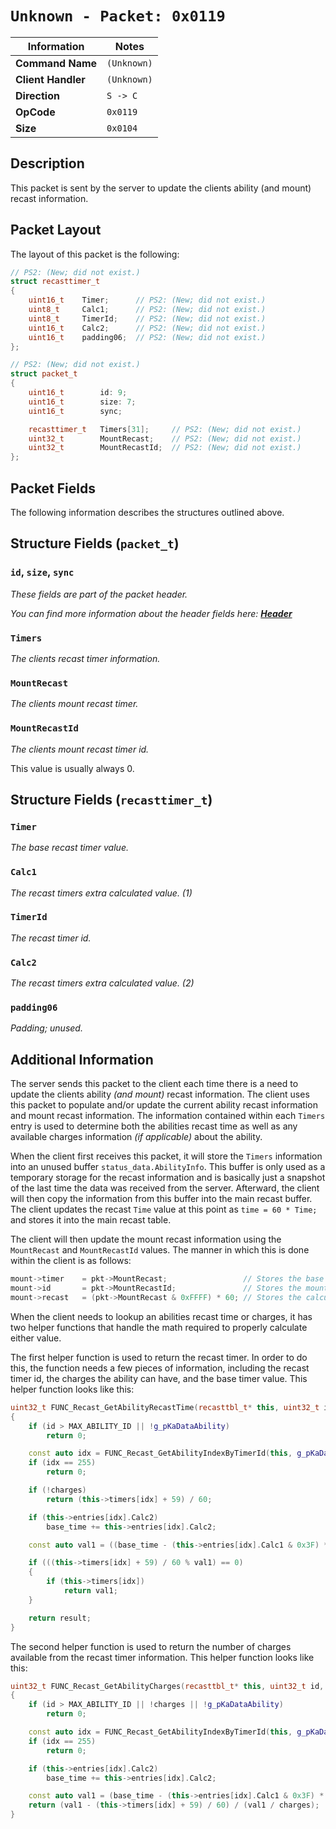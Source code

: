 # `Unknown - Packet: 0x0119`

| Information               | Notes |
|---                        |---    |
| **Command Name**          | `(Unknown)` |
| **Client Handler**        | `(Unknown)` |
| **Direction**             | `S -> C` |
| **OpCode**                | `0x0119` |
| **Size**                  | `0x0104` |

## Description

This packet is sent by the server to update the clients ability (and mount) recast information.

## Packet Layout

The layout of this packet is the following:

```cpp
// PS2: (New; did not exist.)
struct recasttimer_t
{
    uint16_t    Timer;      // PS2: (New; did not exist.)
    uint8_t     Calc1;      // PS2: (New; did not exist.)
    uint8_t     TimerId;    // PS2: (New; did not exist.)
    uint16_t    Calc2;      // PS2: (New; did not exist.)
    uint16_t    padding06;  // PS2: (New; did not exist.)
};

// PS2: (New; did not exist.)
struct packet_t
{
    uint16_t        id: 9;
    uint16_t        size: 7;
    uint16_t        sync;

    recasttimer_t   Timers[31];     // PS2: (New; did not exist.)
    uint32_t        MountRecast;    // PS2: (New; did not exist.)
    uint32_t        MountRecastId;  // PS2: (New; did not exist.)
};
```

## Packet Fields

The following information describes the structures outlined above.

## Structure Fields (`packet_t`)

### `id`, `size`, `sync`

_These fields are part of the packet header._

_You can find more information about the header fields here: [**Header**](/world/HEADER.md)_

### `Timers`

_The clients recast timer information._

### `MountRecast`

_The clients mount recast timer._

### `MountRecastId`

_The clients mount recast timer id._

This value is usually always 0.

## Structure Fields (`recasttimer_t`)

### `Timer`

_The base recast timer value._

### `Calc1`

_The recast timers extra calculated value. (1)_

### `TimerId`

_The recast timer id._

### `Calc2`

_The recast timers extra calculated value. (2)_

### `padding06`

_Padding; unused._

## Additional Information

The server sends this packet to the client each time there is a need to update the clients ability _(and mount)_ recast information. The client uses this packet to populate and/or update the current ability recast information and mount recast information. The information contained within each `Timers` entry is used to determine both the abilities recast time as well as any available charges information _(if applicable)_ about the ability.

When the client first receives this packet, it will store the `Timers` information into an unused buffer `status_data.AbilityInfo`. This buffer is only used as a temporary storage for the recast information and is basically just a snapshot of the last time the data was received from the server. Afterward, the client will then copy the information from this buffer into the main recast buffer. The client updates the recast `Time` value at this point as `time = 60 * Time;` and stores it into the main recast table.

The client will then update the mount recast information using the `MountRecast` and `MountRecastId` values. The manner in which this is done within the client is as follows:

```cpp
mount->timer    = pkt->MountRecast;                 // Stores the base mount recast time.
mount->id       = pkt->MountRecastId;               // Stores the mount recast id.
mount->recast   = (pkt->MountRecast & 0xFFFF) * 60; // Stores the calculated recast value.
```

When the client needs to lookup an abilities recast time or charges, it has two helper functions that handle the math required to properly calculate either value.

The first helper function is used to return the recast timer. In order to do this, the function needs a few pieces of information, including the recast timer id, the charges the ability can have, and the base timer value. This helper function looks like this:

```cpp
uint32_t FUNC_Recast_GetAbilityRecastTime(recasttbl_t* this, uint32_t id, uint32_t charges, uint32_t base_time)
{
    if (id > MAX_ABILITY_ID || !g_pKaDataAbility)
        return 0;

    const auto idx = FUNC_Recast_GetAbilityIndexByTimerId(this, g_pKaDataAbility[id].RecastTimerId);
    if (idx == 255)
        return 0;

    if (!charges)
        return (this->timers[idx] + 59) / 60;

    if (this->entries[idx].Calc2)
        base_time += this->entries[idx].Calc2;

    const auto val1 = ((base_time - (this->entries[idx].Calc1 & 0x3F) * 0.016666668 * base_time) / charges);

    if (((this->timers[idx] + 59) / 60 % val1) == 0)
    {
        if (this->timers[idx])
            return val1;
    }

    return result;
}
```

The second helper function is used to return the number of charges available from the recast timer information. This helper function looks like this:

```cpp
uint32_t FUNC_Recast_GetAbilityCharges(recasttbl_t* this, uint32_t id, uint32_t charges, uint32_t base_time)
{
    if (id > MAX_ABILITY_ID || !charges || !g_pKaDataAbility)
        return 0;

    const auto idx = FUNC_Recast_GetAbilityIndexByTimerId(this, g_pKaDataAbility[id].RecastTimerId);
    if (idx == 255)
        return 0;

    if (this->entries[idx].Calc2)
        base_time += this->entries[idx].Calc2;

    const auto val1 = (base_time - (this->entries[idx].Calc1 & 0x3F) * 0.016666668 * base_time);
    return (val1 - (this->timers[idx] + 59) / 60) / (val1 / charges);
}
```
